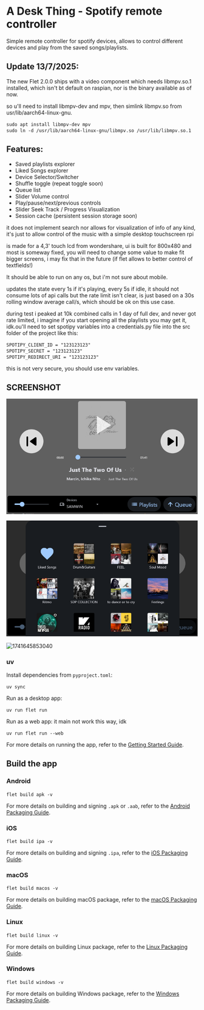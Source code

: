 # A Desk Thing - Spotify remote controller

Simple remote controller for spotify devices, allows to control different devices and play from the saved songs/playlists.


## Update 13/7/2025:
The new Flet 2.0.0 ships with a video component which needs libmpv.so.1 installed, which isn't bt default on raspian, nor is the binary available as of now.

so u'll need to install libmpv-dev and mpv, then simlink libmpv.so from usr/lib/aarch64-linux-gnu.

```
sudo apt install libmpv-dev mpv
sudo ln -d /usr/lib/aarch64-linux-gnu/libmpv.so /usr/lib/libmpv.so.1
```
## Features:

- Saved playlists explorer
- Liked Songs explorer
- Device Selector/Switcher
- Shuffle toggle (repeat toggle soon)
- Queue list
- Slider Volume control
- Play/pause/next/previous controls
- Slider Seek Track / Progress Visualization
- Session cache (persistent session storage soon)

it does not implement search nor allows for visualization of info of any kind, it's just to allow control of the music with a simple desktop touchscreen rpi

is made for a 4,3' touch lcd from wondershare, ui is built for 800x480 and most is someway fixed, you will need to change some value to make fit bigger screens, i may fix that in the future (if flet allows to better control of textfields!)

It should be able to run on any os, but i'm not sure about mobile.

updates the state every 1s if it's playing, every 5s if idle, it should not consume lots of api calls but the rate limit isn't clear, is just based on a 30s rolling window average call/s, which should be ok on this use case.

during test i peaked at 10k combined calls in 1 day of full dev, and never got rate limited, i imagine if you start opening all the playlists you may get it, idk.ou'll need to set spotipy variables into a credentials.py file into the src folder of the project like this:

```
SPOTIPY_CLIENT_ID = "123123123"
SPOTIPY_SECRET = "123123123"
SPOTIPY_REDIRECT_URI = "123123123"

```

this is not very secure, you should use env variables.

## SCREENSHOT

![1741731306991](image/README/1741731306991.png)

![1741731321276](image/README/1741731321276.png)

![1741645853040](image/README/1741645853040.png)


### uv

Install dependencies from `pyproject.toml`:

```
uv sync
```

Run as a desktop app:

```
uv run flet run
```

Run as a web app:
it main not work this way, idk

```
uv run flet run --web
```

For more details on running the app, refer to the [Getting Started Guide](https://flet.dev/docs/getting-started/).

## Build the app

### Android

```
flet build apk -v
```

For more details on building and signing `.apk` or `.aab`, refer to the [Android Packaging Guide](https://flet.dev/docs/publish/android/).

### iOS

```
flet build ipa -v
```

For more details on building and signing `.ipa`, refer to the [iOS Packaging Guide](https://flet.dev/docs/publish/ios/).

### macOS

```
flet build macos -v
```

For more details on building macOS package, refer to the [macOS Packaging Guide](https://flet.dev/docs/publish/macos/).

### Linux

```
flet build linux -v
```

For more details on building Linux package, refer to the [Linux Packaging Guide](https://flet.dev/docs/publish/linux/).

### Windows

```
flet build windows -v
```

For more details on building Windows package, refer to the [Windows Packaging Guide](https://flet.dev/docs/publish/windows/).
